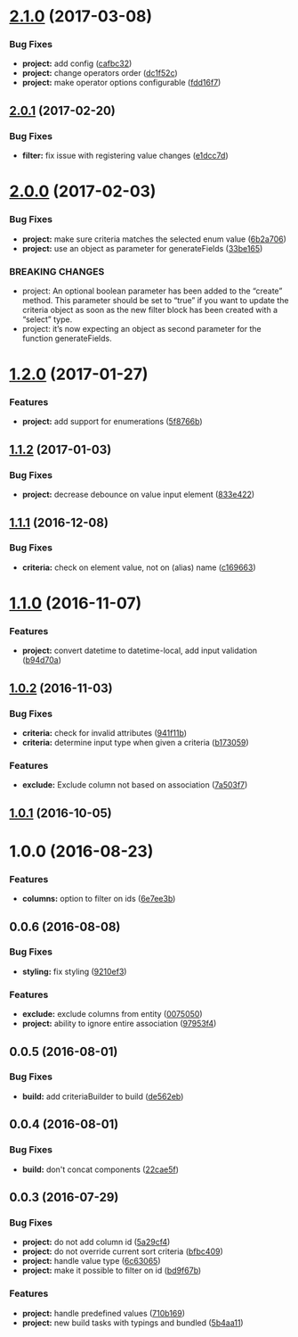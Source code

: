 <a name="2.1.0"></a>
# [2.1.0](https://github.com/SpoonX/aurelia-filter/compare/v2.0.1...v2.1.0) (2017-03-08)


### Bug Fixes

* **project:** add config ([cafbc32](https://github.com/SpoonX/aurelia-filter/commit/cafbc32))
* **project:** change operators order ([dc1f52c](https://github.com/SpoonX/aurelia-filter/commit/dc1f52c))
* **project:** make operator options configurable ([fdd16f7](https://github.com/SpoonX/aurelia-filter/commit/fdd16f7))



<a name="2.0.1"></a>
## [2.0.1](https://github.com/SpoonX/aurelia-filter/compare/v2.0.0...v2.0.1) (2017-02-20)


### Bug Fixes

* **filter:** fix issue with registering value changes ([e1dcc7d](https://github.com/SpoonX/aurelia-filter/commit/e1dcc7d))



<a name="2.0.0"></a>
# [2.0.0](https://github.com/SpoonX/aurelia-filter/compare/v1.2.0...v2.0.0) (2017-02-03)


### Bug Fixes

* **project:** make sure criteria matches the selected enum value ([6b2a706](https://github.com/SpoonX/aurelia-filter/commit/6b2a706))
* **project:** use an object as parameter for generateFields ([33be165](https://github.com/SpoonX/aurelia-filter/commit/33be165))


### BREAKING CHANGES

* project: An optional boolean parameter has been added to the
“create” method. This parameter should be set to “true” if you want to
update the criteria object as soon as the new filter block has been
created with a “select” type.
* project: it’s now expecting an object as second parameter for the function generateFields.



<a name="1.2.0"></a>
# [1.2.0](https://github.com/SpoonX/aurelia-filter/compare/v1.1.2...v1.2.0) (2017-01-27)


### Features

* **project:** add support for enumerations ([5f8766b](https://github.com/SpoonX/aurelia-filter/commit/5f8766b))



<a name="1.1.2"></a>
## [1.1.2](https://github.com/SpoonX/aurelia-filter/compare/v1.1.1...v1.1.2) (2017-01-03)


### Bug Fixes

* **project:** decrease debounce on value input element ([833e422](https://github.com/SpoonX/aurelia-filter/commit/833e422))



<a name="1.1.1"></a>
## [1.1.1](https://github.com/SpoonX/aurelia-filter/compare/v1.1.0...v1.1.1) (2016-12-08)


### Bug Fixes

* **criteria:** check on element value, not on (alias) name ([c169663](https://github.com/SpoonX/aurelia-filter/commit/c169663))



<a name="1.1.0"></a>
# [1.1.0](https://github.com/SpoonX/aurelia-filter/compare/v1.0.2...v1.1.0) (2016-11-07)


### Features

* **project:** convert datetime to datetime-local, add input validation ([b94d70a](https://github.com/SpoonX/aurelia-filter/commit/b94d70a))



<a name="1.0.2"></a>
## [1.0.2](https://github.com/SpoonX/aurelia-filter/compare/1.0.1...v1.0.2) (2016-11-03)


### Bug Fixes

* **criteria:** check for invalid attributes ([941f11b](https://github.com/SpoonX/aurelia-filter/commit/941f11b))
* **criteria:** determine input type when given a criteria ([b173059](https://github.com/SpoonX/aurelia-filter/commit/b173059))


### Features

* **exclude:** Exclude column not based on association ([7a503f7](https://github.com/SpoonX/aurelia-filter/commit/7a503f7))



<a name="1.0.1"></a>
## [1.0.1](https://github.com/SpoonX/aurelia-filter/compare/0.0.6...v1.0.1) (2016-10-05)


<a name="1.0.0"></a>
# 1.0.0 (2016-08-23)


### Features

* **columns:** option to filter on ids ([6e7ee3b](https://github.com/SpoonX/aurelia-filter/commit/6e7ee3b))


<a name="0.0.6"></a>
## 0.0.6 (2016-08-08)


### Bug Fixes

* **styling:** fix styling ([9210ef3](https://github.com/SpoonX/aurelia-filter/commit/9210ef3))


### Features

* **exclude:** exclude columns from entity ([0075050](https://github.com/SpoonX/aurelia-filter/commit/0075050))
* **project:** ability to ignore entire association ([97953f4](https://github.com/SpoonX/aurelia-filter/commit/97953f4))


<a name="0.0.5"></a>
## 0.0.5 (2016-08-01)


### Bug Fixes

* **build:** add criteriaBuilder to build ([de562eb](https://github.com/SpoonX/aurelia-filter/commit/de562eb))


<a name="0.0.4"></a>
## 0.0.4 (2016-08-01)


### Bug Fixes

* **build:** don't concat components ([22cae5f](https://github.com/SpoonX/aurelia-filter/commit/22cae5f))


<a name="0.0.3"></a>
## 0.0.3 (2016-07-29)


### Bug Fixes

* **project:** do not add column id ([5a29cf4](https://github.com/SpoonX/aurelia-filter/commit/5a29cf4))
* **project:** do not override current sort criteria ([bfbc409](https://github.com/SpoonX/aurelia-filter/commit/bfbc409))
* **project:** handle value type ([6c63065](https://github.com/SpoonX/aurelia-filter/commit/6c63065))
* **project:** make it possible to filter on id ([bd9f67b](https://github.com/SpoonX/aurelia-filter/commit/bd9f67b))


### Features

* **project:** handle predefined values ([710b169](https://github.com/SpoonX/aurelia-filter/commit/710b169))
* **project:** new build tasks with typings and bundled ([5b4aa11](https://github.com/SpoonX/aurelia-filter/commit/5b4aa11))
